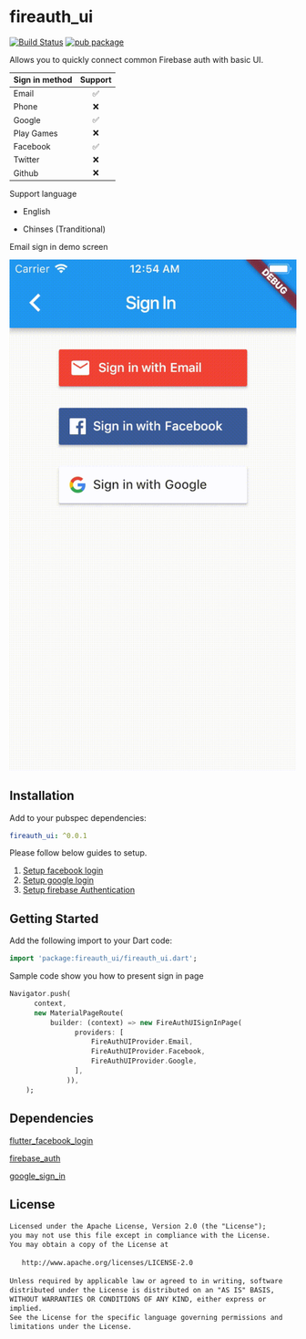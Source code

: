 # fireauth_ui

[![Build Status](https://www.bitrise.io/app/5200f74e30b34a48/status.svg?token=OC_Yo2MikC22ZFfwKpXavg)](https://www.bitrise.io/app/5200f74e30b34a48) 
[![pub package](https://img.shields.io/pub/v/fireauth_ui.svg)](https://pub.dartlang.org/packages/fireauth_ui)

Allows you to quickly connect common Firebase auth with basic UI.

| Sign in method    | Support           |
| ----------------- |:-----------------:|
| Email             | ✅                |
| Phone             | ❌                |
| Google            | ✅                |
| Play Games        | ❌                |
| Facebook          | ✅                |
| Twitter           | ❌                |
| Github            | ❌                |

Support language

- English

- Chinses (Tranditional)

Email sign in demo screen

![email_demo_video](docs/email_demo.gif)

## Installation

Add to your pubspec dependencies:
```yaml
fireauth_ui: ^0.0.1
```

Please follow below guides to setup.
1. [Setup facebook login](https://pub.dartlang.org/packages/flutter_facebook_login)
2. [Setup google login](https://pub.dartlang.org/packages/google_sign_in)
3. [Setup firebase Authentication](https://pub.dartlang.org/packages/firebase_auth)

## Getting Started

Add the following import to your Dart code:

```dart
import 'package:fireauth_ui/fireauth_ui.dart';
```

Sample code show you how to present sign in page
```dart
Navigator.push(
      context,
      new MaterialPageRoute(
          builder: (context) => new FireAuthUISignInPage(
                providers: [
                    FireAuthUIProvider.Email,
                    FireAuthUIProvider.Facebook,
                    FireAuthUIProvider.Google,
                ],
              )),
    );
```

## Dependencies

[flutter_facebook_login](https://pub.dartlang.org/packages/flutter_facebook_login)

[firebase_auth](https://pub.dartlang.org/packages/firebase_auth)

[google_sign_in](https://pub.dartlang.org/packages/google_sign_in)

License
-------

    Licensed under the Apache License, Version 2.0 (the "License");
    you may not use this file except in compliance with the License.
    You may obtain a copy of the License at

       http://www.apache.org/licenses/LICENSE-2.0

    Unless required by applicable law or agreed to in writing, software
    distributed under the License is distributed on an "AS IS" BASIS,
    WITHOUT WARRANTIES OR CONDITIONS OF ANY KIND, either express or implied.
    See the License for the specific language governing permissions and
    limitations under the License.